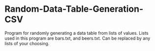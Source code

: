 # Random-Data-Table-Generation-CSV
Program for randomly generating a data table from lists of values. Lists used in this program are bars.txt, and beers.txt. Can be replaced by any lists of your choosing.
